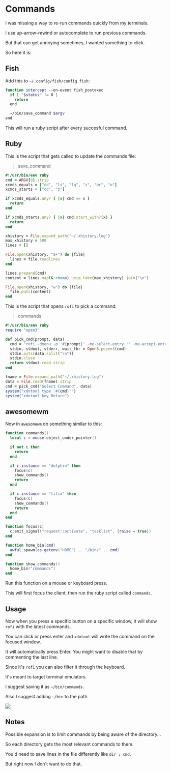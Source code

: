# Commands

I was missing a way to re-run commands quickly from my terminals.

I use up-arrow-rewind or autocomplete to run previous commands.

But that can get annoying sometimes, I wanted something to click.

So here it is:

## Fish

Add this to `~/.config/fish/config.fish`:

```bash
function intercept --on-event fish_postexec
  if [ "$status" != 0 ]
    return
  end

  ~/bin/save_command $argv
end
```

This will run a ruby script after every succesful command.

## Ruby

This is the script that gets called to update the commands file:

>save_command

```ruby
#!/usr/bin/env ruby
cmd = ARGV[0].strip
xcmds_equals = ["cd", "ls", "lq", "z", "br", "o"]
xcmds_starts = ["cd", "z"]

if xcmds_equals.any? { |x| cmd == x }
  return
end

if xcmds_starts.any? { |x| cmd.start_with?(x) }
  return
end

xhistory = File.expand_path("~/.xhistory.log")
max_xhistory = 500
lines = []

File.open(xhistory, "a+") do |file|
  lines = file.readlines
end

lines.prepend(cmd)
content = lines.map(&:chomp).uniq.take(max_xhistory).join("\n")

File.open(xhistory, "w") do |file|
  file.puts(content)
end
```

This is the script that opens `rofi` to pick a command:

>commands

```ruby
#!/usr/bin/env ruby
require "open3"

def pick_cmd(prompt, data)
  cmd = "rofi -dmenu -p '#{prompt}' -me-select-entry '' -me-accept-entry 'MousePrimary' -i"
  stdin, stdout, stderr, wait_thr = Open3.popen3(cmd)
  stdin.puts(data.split("\n"))
  stdin.close
  return stdout.read.strip
end

fname = File.expand_path("~/.xhistory.log")
data = File.read(fname).strip
cmd = pick_cmd("Select Command", data)
system("xdotool type '#{cmd}'")
system("xdotool key Return")
```

## awesomewm

Now in `awesomewm` do something similar to this:

```lua
function commands()
  local c = mouse.object_under_pointer()

  if not c then
    return
  end

  if c.instance == "dolphin" then
    focus(c)
    show_commands()
    return
  end

  if c.instance == "tilix" then
    focus(c)
    show_commands()
    return
  end
end

function focus(c)
  c:emit_signal("request::activate", "tasklist", {raise = true})
end

function home_bin(cmd)
  awful.spawn(os.getenv("HOME") .. "/bin/" .. cmd)
end

function show_commands()
  home_bin("commands")
end
```

Run this function on a mouse or keyboard press.

This will first focus the client, then run the ruby script called `commands`.

## Usage

Now when you press a specific button on a specific window, it will show `rofi` with the latest commands.

You can click or press enter and `xdotool` will write the command on the focused window.

It will automatically press Enter. You might want to disable that by commenting the last line.

Since it's `rofi` you can also filter it through the keyboard.

It's meant to target terminal emulators.

I suggest saving it as `~/bin/commands`.

Also I suggest adding `~/bin` to the path.

![](https://i.imgur.com/ajk8iWQ.jpg)

## Notes

Possible expansion is to limit commands by being aware of the directory...

So each directory gets the most relevant commands to them.

You'd need to save lines in the file differently like `dir ; cmd`.

But right now I don't want to do that.